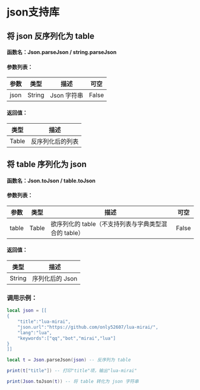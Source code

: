 # json支持库

## 将 json 反序列化为 table

#### 函数名：Json.parseJson / string.parseJson

#### 参数列表：

| 参数 | 类型   | 描述        | 可空  |
| ---- | ------ | ----------- | ----- |
| json | String | Json 字符串 | False |

#### 返回值：

| 类型  | 描述             |
| ----- | ---------------- |
| Table | 反序列化后的列表 |





## 将 table 序列化为 json

#### 函数名：Json.toJson / table.toJson

#### 参数列表：

| 参数  | 类型  | 描述                                                 | 可空  |
| ----- | ----- | ---------------------------------------------------- | ----- |
| table | Table | 欲序列化的 table（不支持列表与字典类型混合的 table） | False |

#### 返回值：

| 类型   | 描述           |
| ------ | -------------- |
| String | 序列化后的 Json |



### 调用示例：

```lua
local json = [[
{
	"title":"lua-mirai",
	"json.url":"https://github.com/only52607/lua-mirai/",
	"lang":"lua",
	"keywords":["qq","bot","mirai","lua"]
}
]]

local t = Json.parseJson(json) -- 反序列为 table

print(t["title"]) -- 打印"title"项，输出"lua-mirai"

print(Json.toJson(t)) -- 将 table 转化为 json 字符串
```


